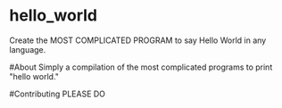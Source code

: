# hello_world
Create the MOST COMPLICATED PROGRAM to say Hello World in any language. 

#About
Simply a compilation of the most complicated programs to print "hello world." 

#Contributing
PLEASE DO 
